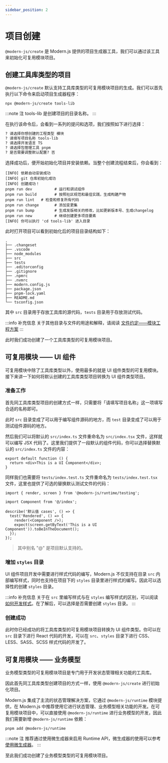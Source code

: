```yaml
---
sidebar_position: 2
---
```


# 项目创建

`@modern-js/create` 是 Modern.js 提供的项目生成器工具，我们可以通过该工具来初始化可复用模块项目。

## 创建工具库类型的项目

`@modern-js/create` 默认支持工具库类型的可复用模块项目的生成。我们可以首先执行以下命令来启动项目生成器程序：

```
npx @modern-js/create tools-lib
```

:::note 注
tools-lib 是创建项目的目录名称。
:::

在执行该命令后，会看到一系列的提问和选项，我们按照如下进行选择：

``` md
? 请选择你想创建的工程类型 模块
? 请填写项目名称 tools-lib
? 请选择开发语言 TS
? 请选择包管理工具 pnpm
? 是否需要调整默认配置? 否
```

选择成功后，便开始初始化项目并安装依赖。当整个创建流程结束后，你会看到：

```
[INFO] 依赖自动安装成功
[INFO] git 仓库初始化成功
[INFO] 创建成功！
pnpm run dev          # 运行和调试组件
pnpm run build        # 按照社区规范和最佳实践，生成构建产物
pnpm run lint   # 检查和修复所有代码
pnpm run change       # 添加变更集
pnpm run bump         # 生成发版相关的修改，比如更新版本号、生成changelog
pnpm run new          # 继续创建更多项目要素
[INFO] 你可以执行 'cd tools-lib' 进入目录
```

此时打开项目可以看到初始化后的项目目录结构如下：

```
.
├── .changeset
├── .vscode
├── node_modules
├── src
├── tests
├── .editorconfig
├── .gitignore
├── .npmrc
├── .nvmrc
├── modern.config.js
├── package.json
├── pnpm-lock.yaml
├── README.md
└── tsconfig.json
```

其中 `src` 目录用于存放工具库的源代码，`tests` 目录用于存放测试代码。

:::info 补充信息
关于其他目录与文件的用途和解释，请阅读 [文件约定——模块工程方案](/docs/apis/hooks/module/src/index)
:::

此时我们成功创建了一个工具库类型的可复用模块项目。

## 可复用模块 —— UI 组件

可复用模块中除了工具库类型以外，使用最多的就是 UI 组件类型的可复用模块。接下来讲一下如何将默认创建的工具库类型项目转换为 UI 组件类型项目。

### 准备工作

首先同工具库类型项目的创建方式一样，只需要将「请填写项目名称」这一项填写合适的名称即可。

此时 `src` 目录变成了可以用于编写组件源码的地方，而 `test` 目录变成了可以用于测试组件源码的地方。

然后我们可以将默认的 `src/index.ts` 文件重命名为 `src/index.tsx` 文件，这样就可以编写 JSX 代码了。这里我们提供了一段默认的组件代码，你可以选择替换默认的 `src/index.ts` 文件的内容：

``` tsx
export default function () {
  return <div>This is a UI Component</div>;
}
```

同样我们也需要将 `tests/index.test.ts` 文件重命名为 `tests/index.test.tsx` 文件，这里也提供了可选的替换默认测试文件的代码：

``` tsx
import { render, screen } from '@modern-js/runtime/testing';

import Component from '@/index';

describe('默认值 cases', () => {
  test('Rendered', () => {
    render(<Component />);
    expect(screen.getByText('This is a UI Component')).toBeInTheDocument();
  });
});
```

> 其中别名 "@" 是项目默认支持的。

### 增加 `styles` 目录

UI 组件项目开发中需要进行样式代码的编写，Modern.js 不仅支持在目录 `src` 内部编写样式，同时也支持在项目下的 `styles`
目录里进行样式的编写。因此可以选择性的创建 `styles` 目录。

:::info 补充信息
关于在 `src` 里编写样式与在 `styles` 编写样式的区别，可以阅读 [如何开发样式](/docs/guides/features/modules/code-style)。在了解后，可以选择是否需要创建 `styles` 目录。
:::

### 创建成功

此时你已经成功的将工具库类型的可复用模块项目转换为 UI 组件类型。你可以在 `src` 目录下进行 React 代码的开发，可以在 `src`、`styles` 目录下进行 CSS、LESS、SASS、SCSS 样式代码的开发了。

## 可复用模块 —— 业务模型

业务模型类型的可复用模块项目是专门用于开发状态管理相关功能的工具库。

因此首先同工具库类型创建项目的方式一样，使用 `@modern-js/create` 进行初始化项目。

Modern.js 集成了主流的状态管理解决方案，它通过 `@modern-js/runtime` 模块提供，在 Modern.js 中推荐使用它进行状态管理、业务模型相关功能的开发。在可复用模块项目中，可以直接使用 `@modern-js/runtime` 进行业务模型的开发，因此我们需要新增 `@modern-js/runtime` 依赖：

```
pnpm add @modern-js/runtime
```

:::note 注
推荐通过使用微生成器来启用 Runtime API，微生成器的使用可以参考 [使用微生成器](/docs/guides/features/modules/micro-generator)。
:::

至此我们成功创建了业务模型类型的可复用模块项目。
